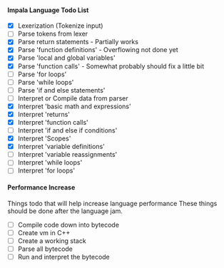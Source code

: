 #### Impala Language Todo List

- [x]  Lexerization (Tokenize input)
- [ ]  Parse tokens from lexer
  - [x]  Parse return statements
    - Partially works
  - [x]  Parse 'function definitions'
    - Overflowing not done yet
  - [x]  Parse 'local and global variables'
  - [x]  Parse 'function calls'
    - Somewhat probably should fix a little bit
  - [ ]  Parse 'for loops'
  - [ ]  Parse 'while loops'
  - [ ]  Parse 'if and else statements'
- [ ]  Interpret or Compile data from parser
  - [x]  Interpret 'basic math and expressions'
  - [x]  Interpret 'returns'
  - [x]  Interpret 'function calls'
  - [ ]  Interpret 'if and else if conditions'
  - [x]  Interpret 'Scopes'
  - [x]  Interpret 'variable definitions'
  - [ ]  Interpret 'variable reassignments'
  - [ ]  Interpret 'while loops'
  - [ ]  Interpret 'for loops'

#### Performance Increase

Things todo that will help increase language performance
These things should be done after the language jam.

- [ ]  Compile code down into bytecode
- [ ]  Create vm in C++
- [ ]  Create a working stack
- [ ]  Parse all bytecode
- [ ]  Run and interpret the bytecode